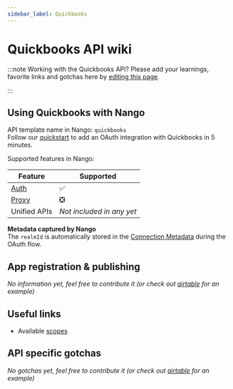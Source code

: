```yaml
---
sidebar_label: Quickbooks
---
```


# Quickbooks API wiki

:::note Working with the Quickbooks API?
Please add your learnings, favorite links and gotchas here by [editing this page](https://github.com/nangohq/nango/tree/master/docs/docs/providers/quickbooks.md).

:::

## Using Quickbooks with Nango

API template name in Nango: `quickbooks`  
Follow our [quickstart](../quickstart.md) to add an OAuth integration with Quickbooks in 5 minutes.

Supported features in Nango:

| Feature                            | Supported                 |
| ---------------------------------- | ------------------------- |
| [Auth](/nango-auth/core-concepts)  | ✅                        |
| [Proxy](/nango-unified-apis/proxy) | ❎                        |
| Unified APIs                       | _Not included in any yet_ |

**Metadata captured by Nango**  
The `realmId` is automatically stored in the [Connection Metadata](nango-auth/core-concepts.md#metadata) during the OAuth flow.

## App registration & publishing

_No information yet, feel free to contribute it (or check out [airtable](airtable.md) for an example)_

## Useful links

-   Available [scopes](https://developer.intuit.com/app/developer/qbo/docs/learn/scopes)

## API specific gotchas

_No gotchas yet, feel free to contribute it (or check out [airtable](airtable.md) for an example)_
